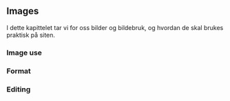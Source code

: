 ## Images

I dette kapittelet tar vi for oss bilder og bildebruk, og hvordan de skal brukes praktisk på siten.

### Image use

### Format

### Editing

